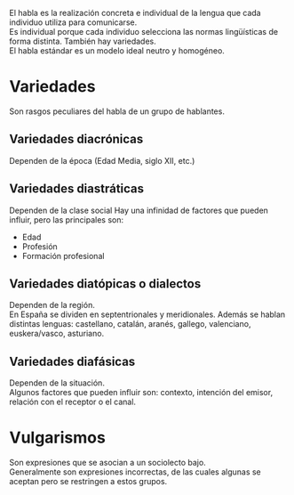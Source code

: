El habla es la realización concreta e individual de la lengua que cada individuo utiliza para comunicarse.  
Es individual porque cada individuo selecciona las normas lingüísticas de forma distinta. También hay variedades.  
El habla estándar es un modelo ideal neutro y homogéneo.

# Variedades
Son rasgos peculiares del habla de un grupo de hablantes.

## Variedades diacrónicas 
Dependen de la época (Edad Media, siglo XII, etc.)

## Variedades diastráticas 
Dependen de la clase social
Hay una infinidad de factores que pueden influir, pero las principales son:
 - Edad
 - Profesión
 - Formación profesional

## Variedades diatópicas o dialectos 
Dependen de la región.  
En España se dividen en septentrionales y meridionales. Además se hablan distintas lenguas: castellano, catalán, aranés, gallego, valenciano, euskera/vasco, asturiano.

## Variedades diafásicas 
Dependen de la situación.  
Algunos factores que pueden influir son: contexto, intención del emisor, relación con el receptor o el canal.

# Vulgarismos
Son expresiones que se asocian a un sociolecto bajo.  
Generalmente son expresiones incorrectas, de las cuales algunas se aceptan pero se restringen a estos grupos.
